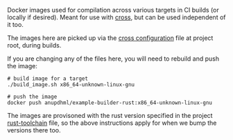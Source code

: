 Docker images used for compilation across various targets in CI builds (or locally if desired). Meant for use with [cross](https://github.com/rust-embedded/cross), but can be used independent of it too.

The images here are picked up via the [cross configuration](../Cross.toml) file at project root, during builds.

If you are changing any of the files here, you will need to rebuild and push the image:

```
# build image for a target
./build_image.sh x86_64-unknown-linux-gnu

# push the image
docker push anupdhml/example-builder-rust:x86_64-unknown-linux-gnu
```

The images are provisoned with the rust version specified in the project [rust-toolchain](../rust-toolchain) file, so the above instructions apply for when we bump the versions there too.
